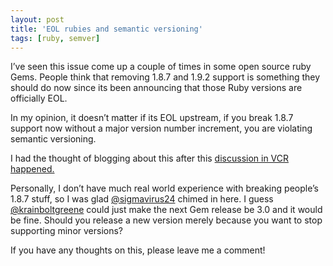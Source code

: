 ```yaml
---
layout: post
title: 'EOL rubies and semantic versioning'
tags: [ruby, semver]
---
```

I’ve seen this issue come up a couple of times in some open source ruby Gems. People think that removing 1.8.7 and 1.9.2 support is something they should do now since its been announcing that those Ruby versions are officially EOL.

In my opinion, it doesn’t matter if its EOL upstream, if you break 1.8.7 support now without a major version number increment, you are violating semantic versioning.

I had the thought of blogging about this after this [discussion in VCR happened.](https://github.com/vcr/vcr/commit/8b5bf67b0885fd28042302b15fc365fe64ab9599)

Personally, I don’t have much real world experience with breaking people’s 1.8.7 stuff, so I was glad [@sigmavirus24](https://github.com/vcr/vcr/commit/8b5bf67b0885fd28042302b15fc365fe64ab9599#commitcomment-9330716) chimed in here. I guess [@krainboltgreene](https://github.com/krainboltgreene) could just make the next Gem release be 3.0 and it would be fine. Should you release a new version merely because you want to stop supporting minor versions?

If you have any thoughts on this, please leave me a comment!
